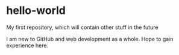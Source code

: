 # hello-world
My first repository, which will contain other stuff in the future

I am new to GitHub and web development as a whole. Hope to gain experience here.
